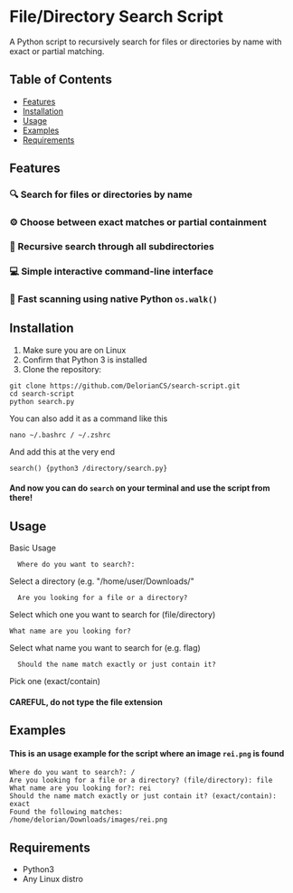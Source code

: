
# File/Directory Search Script

A Python script to recursively search for files or directories by name with exact or partial matching.


## Table of Contents

- [Features](#features)
- [Installation](#installation)
- [Usage](#usage)
- [Examples](#examples)
- [Requirements](#requirements)


## Features

### 🔍 Search for files or directories by name
### ⚙️ Choose between exact matches or partial containment
### 📂 Recursive search through all subdirectories
### 💻 Simple interactive command-line interface
### 🚀 Fast scanning using native Python `os.walk()`

## Installation
1. Make sure you are on Linux
1. Confirm that Python 3 is installed
2. Clone the repository:

```
git clone https://github.com/DelorianCS/search-script.git
cd search-script
python search.py
```
You can also add it as a command like this
```
nano ~/.bashrc / ~/.zshrc
```
And add this at the very end
```
search() {python3 /directory/search.py}
```
#### And now you can do `search` on your terminal and use the script from there!

## Usage
  Basic Usage
```
  Where do you want to search?:
```
  Select a directory (e.g. "/home/user/Downloads/"
```
  Are you looking for a file or a directory?
```
  Select which one you want to search for (file/directory)
  ```
  What name are you looking for?
```
  Select what name you want to search for (e.g. flag)
```
  Should the name match exactly or just contain it?
```
  Pick one (exact/contain) 
  #### CAREFUL, do not type the file extension

## Examples
#### This is an usage example for the script where an image `rei.png` is found
```
Where do you want to search?: /
Are you looking for a file or a directory? (file/directory): file
What name are you looking for?: rei
Should the name match exactly or just contain it? (exact/contain): exact
Found the following matches:
/home/delorian/Downloads/images/rei.png
```
## Requirements

  - Python3
  - Any Linux distro
